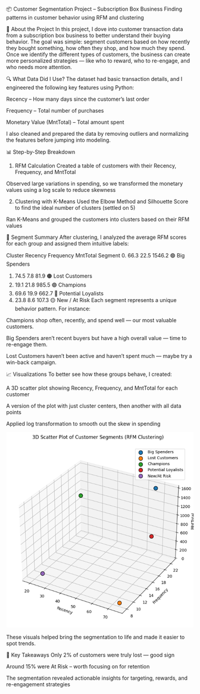 📦 Customer Segmentation Project – Subscription Box Business
Finding patterns in customer behavior using RFM and clustering

👋 About the Project
In this project, I dove into customer transaction data from a subscription box business to better understand their buying behavior. The goal was simple: segment customers based on how recently they bought something, how often they shop, and how much they spend. Once we identify the different types of customers, the business can create more personalized strategies — like who to reward, who to re-engage, and who needs more attention.

🔍 What Data Did I Use?
The dataset had basic transaction details, and I engineered the following key features using Python:

Recency – How many days since the customer’s last order

Frequency – Total number of purchases

Monetary Value (MntTotal) – Total amount spent

I also cleaned and prepared the data by removing outliers and normalizing the features before jumping into modeling.

📊 Step-by-Step Breakdown
1. RFM Calculation
Created a table of customers with their Recency, Frequency, and MntTotal

Observed large variations in spending, so we transformed the monetary values using a log scale to reduce skewness

2. Clustering with K-Means
Used the Elbow Method and Silhouette Score to find the ideal number of clusters (settled on 5)

Ran K-Means and grouped the customers into clusters based on their RFM values

🎯 Segment Summary
After clustering, I analyzed the average RFM scores for each group and assigned them intuitive labels:

Cluster	Recency	Frequency	MntTotal	Segment
 0.    66.3	   22.5	     1546.2	  🟢 Big Spenders
 1.    74.5	    7.8	       81.9	  🟠 Lost Customers
 2.	   19.1	   21.8	      985.5	  🟣 Champions
 3.	   69.6	   19.9	      662.7	  🔵 Potential Loyalists
 4.	   23.8	    8.6	      107.3	  🟡 New / At Risk
Each segment represents a unique behavior pattern. For instance:

Champions shop often, recently, and spend well — our most valuable customers.

Big Spenders aren’t recent buyers but have a high overall value — time to re-engage them.

Lost Customers haven’t been active and haven’t spent much — maybe try a win-back campaign.

📈 Visualizations
To better see how these groups behave, I created:

A 3D scatter plot showing Recency, Frequency, and MntTotal for each customer

A version of the plot with just cluster centers, then another with all data points

Applied log transformation to smooth out the skew in spending

<p align="center"> <img src="https://github.com/Shaikh-Javeriya/Subscription-Box-Customer-Marketing-Data/blob/main/Images/3dplot_centeroids.png" width="600"/> </p>
These visuals helped bring the segmentation to life and made it easier to spot trends.

🔎 Key Takeaways
Only 2% of customers were truly lost — good sign

Around 15% were At Risk – worth focusing on for retention

The segmentation revealed actionable insights for targeting, rewards, and re-engagement strategies
